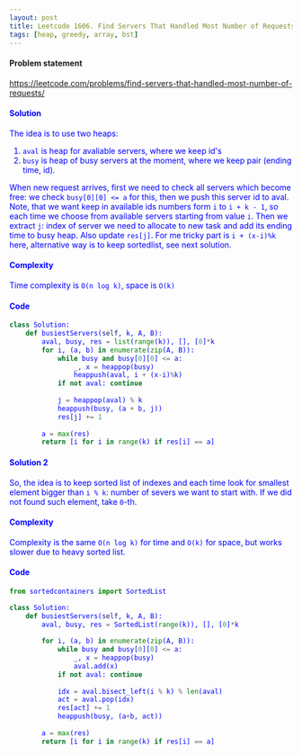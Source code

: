 ```yaml
---
layout: post
title: Leetcode 1606. Find Servers That Handled Most Number of Requests
tags: [heap, greedy, array, bst]
---
```


#### Problem statement

<a href="https://leetcode.com/problems/find-servers-that-handled-most-number-of-requests/"> <font color = blue>https://leetcode.com/problems/find-servers-that-handled-most-number-of-requests/

#### Solution
The idea is to use two heaps:
1. `aval` is heap for avaliable servers, where we keep id's
2. `busy` is heap of busy servers at the moment, where we keep pair (ending time, id).

When new request arrives, first we need to check all servers which become free: we check `busy[0][0] <= a` for this, then we push this server id to aval. Note, that we want keep in available ids numbers form `i` to `i + k - 1`, so each time we choose from available servers starting from value `i`. Then we extract `j`: index of server we need to allocate to new task and add its ending time to busy heap. Also update `res[j]`. For me tricky part is `i + (x-i)%k` here, alternative way is to keep sortedlist, see next solution.

#### Complexity
Time complexity is `O(n log k)`, space is `O(k)`

#### Code
```python
class Solution:
    def busiestServers(self, k, A, B):
        aval, busy, res = list(range(k)), [], [0]*k 
        for i, (a, b) in enumerate(zip(A, B)):
            while busy and busy[0][0] <= a:
                _, x = heappop(busy)
                heappush(aval, i + (x-i)%k)
            if not aval: continue
                
            j = heappop(aval) % k
            heappush(busy, (a + b, j))
            res[j] += 1
                
        a = max(res)
        return [i for i in range(k) if res[i] == a]
```

#### Solution 2
So, the idea is to keep sorted list of indexes and each time look for smallest element bigger than `i % k`: number of severs we want to start with. If we did not found such element, take `0`-th. 

#### Complexity
Complexity is the same `O(n log k)` for time and `O(k)` for space, but works slower due to heavy sorted list.

#### Code
```python
from sortedcontainers import SortedList

class Solution:
    def busiestServers(self, k, A, B):
        aval, busy, res = SortedList(range(k)), [], [0]*k
        
        for i, (a, b) in enumerate(zip(A, B)):
            while busy and busy[0][0] <= a:
                _, x = heappop(busy)
                aval.add(x)
            if not aval: continue
                
            idx = aval.bisect_left(i % k) % len(aval)
            act = aval.pop(idx)
            res[act] += 1
            heappush(busy, (a+b, act))
            
        a = max(res)
        return [i for i in range(k) if res[i] == a]
```
